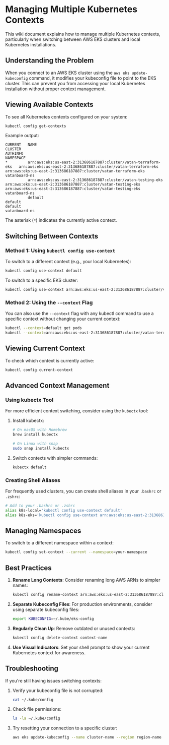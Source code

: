 # Managing Multiple Kubernetes Contexts

This wiki document explains how to manage multiple Kubernetes contexts, particularly when switching between AWS EKS clusters and local Kubernetes installations.

## Understanding the Problem

When you connect to an AWS EKS cluster using the `aws eks update-kubeconfig` command, it modifies your kubeconfig file to point to the EKS cluster. This can prevent you from accessing your local Kubernetes installation without proper context management.

## Viewing Available Contexts

To see all Kubernetes contexts configured on your system:

```bash
kubectl config get-contexts
```

Example output:
```
CURRENT   NAME                                                              CLUSTER                                                           AUTHINFO                                                          NAMESPACE
*         arn:aws:eks:us-east-2:313686187887:cluster/vatan-terraform-eks   arn:aws:eks:us-east-2:313686187887:cluster/vatan-terraform-eks   arn:aws:eks:us-east-2:313686187887:cluster/vatan-terraform-eks   vatanboard-ns
          arn:aws:eks:us-east-2:313686187887:cluster/vatan-testing-eks     arn:aws:eks:us-east-2:313686187887:cluster/vatan-testing-eks     arn:aws:eks:us-east-2:313686187887:cluster/vatan-testing-eks     vatanboard-ns
          default                                                           default                                                           default                                                           vatanboard-ns
```

The asterisk (`*`) indicates the currently active context.

## Switching Between Contexts

### Method 1: Using `kubectl config use-context`

To switch to a different context (e.g., your local Kubernetes):

```bash
kubectl config use-context default
```

To switch to a specific EKS cluster:

```bash
kubectl config use-context arn:aws:eks:us-east-2:313686187887:cluster/vatan-terraform-eks
```

### Method 2: Using the `--context` Flag

You can also use the `--context` flag with any kubectl command to use a specific context without changing your current context:

```bash
kubectl --context=default get pods
kubectl --context=arn:aws:eks:us-east-2:313686187887:cluster/vatan-terraform-eks get pods
```

## Viewing Current Context

To check which context is currently active:

```bash
kubectl config current-context
```

## Advanced Context Management

### Using kubectx Tool

For more efficient context switching, consider using the `kubectx` tool:

1. Install kubectx:
   ```bash
   # On macOS with Homebrew
   brew install kubectx
   
   # On Linux with snap
   sudo snap install kubectx
   ```

2. Switch contexts with simpler commands:
   ```bash
   kubectx default
   ```

### Creating Shell Aliases

For frequently used clusters, you can create shell aliases in your `.bashrc` or `.zshrc`:

```bash
# Add to your .bashrc or .zshrc
alias k8s-local='kubectl config use-context default'
alias k8s-eks='kubectl config use-context arn:aws:eks:us-east-2:313686187887:cluster/vatan-terraform-eks'
```

## Managing Namespaces

To switch to a different namespace within a context:

```bash
kubectl config set-context --current --namespace=your-namespace
```

## Best Practices

1. **Rename Long Contexts**: Consider renaming long AWS ARNs to simpler names:
   ```bash
   kubectl config rename-context arn:aws:eks:us-east-2:313686187887:cluster/vatan-terraform-eks eks-terraform
   ```

2. **Separate Kubeconfig Files**: For production environments, consider using separate kubeconfig files:
   ```bash
   export KUBECONFIG=~/.kube/eks-config
   ```

3. **Regularly Clean Up**: Remove outdated or unused contexts:
   ```bash
   kubectl config delete-context context-name
   ```

4. **Use Visual Indicators**: Set your shell prompt to show your current Kubernetes context for awareness.

## Troubleshooting

If you're still having issues switching contexts:

1. Verify your kubeconfig file is not corrupted:
   ```bash
   cat ~/.kube/config
   ```

2. Check file permissions:
   ```bash
   ls -la ~/.kube/config
   ```

3. Try resetting your connection to a specific cluster:
   ```bash
   aws eks update-kubeconfig --name cluster-name --region region-name
   ```